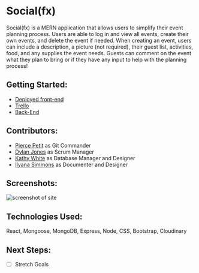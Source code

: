 # Social(fx)

Social(fx) is a MERN application that allows users to simplify their event planning process. Users are able to log in and view all events, create their own events, and delete the event if needed. When creating an event, users can include a description, a picture (not required), their guest list, activities, food, and any supplies the event needs. Guests can comment on the event what they plan to bring or if they have any input to help with the planning process!

## Getting Started:
- [Deployed front-end]()
- [Trello](https://trello.com/b/1y1ATLh3/react-3)
- [Back-End](https://github.com/piercepetit7/socialfx-back-end)

## Contributors:
- [Pierce Petit](https://github.com/piercepetit7) as Git Commander
- [Dylan Jones](https://github.com/jonesdy99) as Scrum Manager
- [Kathy White](https://github.com/kawhite8503) as Database Manager and Designer
- [Ilyana Simmons](https://github.com/ilsyim) as Documenter and Designer

## Screenshots:
![screenshot of site]()
## Technologies Used:
React, Mongoose, MongoDB, Express, Node, CSS, Bootstrap, Cloudinary
  

## Next Steps:
- [ ] Stretch Goals